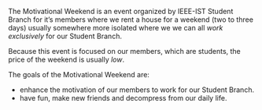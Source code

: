 The Motivational Weekend is an event organized by IEEE-IST Student Branch for it’s members where we rent a house for a weekend (two to three days) usually somewhere more isolated where we we can all *work exclusively* for our Student Branch.

Because this event is focused on our members, which are students, the price of the weekend is usually *low*.

The goals of the Motivational Weekend are:

* enhance the motivation of our members to work for our Student Branch.
* have fun, make new friends and decompress from our daily life.